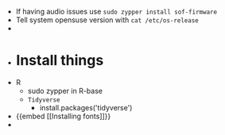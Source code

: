 - If having audio issues use `sudo zypper install sof-firmware`
- Tell system opensuse version with `cat /etc/os-release `
-
- # Install things
- R
	- sudo zypper in R-base
	- `Tidyverse`
		- install.packages('tidyverse')
- {{embed [[Installing fonts]]}}
-